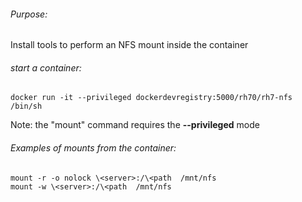 ###### Purpose:
Install tools to perform an NFS mount inside the container

###### start a container:
  `docker run -it --privileged dockerdevregistry:5000/rh70/rh7-nfs /bin/sh`

Note: the "mount" command requires the **--privileged** mode

###### Examples of mounts from the container:
  `mount -r -o nolock \<server>:/\<path  /mnt/nfs`  
  `mount -w \<server>:/\<path  /mnt/nfs`


